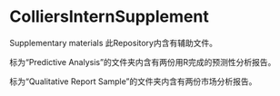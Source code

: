 # ColliersInternSupplement
Supplementary materials
此Repository内含有辅助文件。

标为“Predictive Analysis”的文件夹内含有两份用R完成的预测性分析报告。

标为“Qualitative Report Sample”的文件夹内含有两份市场分析报告。
